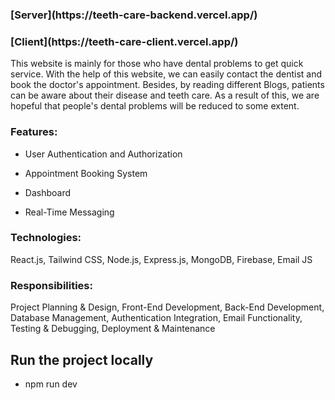 <h3 align="left">[Server](https://teeth-care-backend.vercel.app/)</h3>

<h3 align="left">[Client](https://teeth-care-client.vercel.app/)</h3>
  
This website is mainly for those who have dental problems to get quick
service. With the help of this website, we can easily contact the dentist and
book the doctor's appointment. Besides, by reading different Blogs, patients
can be aware about their disease and teeth care. As a result of this, we are
hopeful that people's dental problems will be reduced to some extent.

<h3 align="left">Features:</h3>

- User Authentication and Authorization
  
- Appointment Booking System
  
- Dashboard
  
- Real-Time Messaging
  
<h3 align="left">Technologies:</h3> React.js, Tailwind CSS, Node.js, Express.js, MongoDB, Firebase, Email JS

<h3 align="left">Responsibilities:</h3>
Project Planning & Design, Front-End Development, Back-End
Development, Database Management, Authentication Integration, Email Functionality, Testing &
Debugging, Deployment & Maintenance

## Run the project locally

- npm run dev
